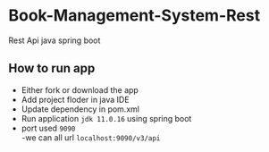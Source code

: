 # Book-Management-System-Rest
Rest Api java spring boot


 ## How to run app
 - Either fork or download the app  
 - Add project floder in java IDE
 - Update dependency in pom.xml 
 - Run application `jdk 11.0.16` using spring boot
 - port used `9090`  
 -we can all url `localhost:9090/v3/api`
 
